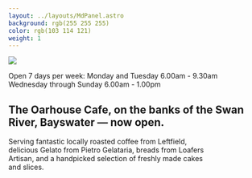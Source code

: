 ```yaml
---
layout: ../layouts/MdPanel.astro
background: rgb(255 255 255)
color: rgb(103 114 121)
weight: 1
---
```


<section class="centered">
  <img src="/images/now-open.svg" class="opening-soon">

  <p>Open 7 days per week: Monday and Tuesday 6.00am - 9.30am</br>
  Wednesday through Sunday 6.00am - 1.00pm</p>

  <h2>The Oarhouse Cafe, on the banks of the Swan River, Bayswater — now open.</h2>
  <p style="max-width: 80%">Serving fantastic locally roasted coffee from Leftfield, delicious Gelato from Pietro Gelataria, breads from Loafers Artisan, and a handpicked selection of freshly made cakes and slices.</p>
</section>
